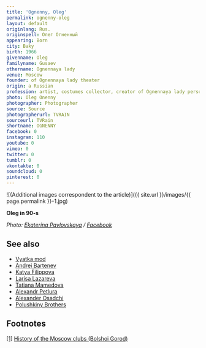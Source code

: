```yaml
---
title: 'Ognenny, Oleg'
permalink: ognenny-oleg
layout: default
originlang: Rus.
originspell: Олег Огненный
appearing: Born
city: Baky
birth: 1966
givenname: Oleg
familyname: Gusaev
othername: Ognennaya lady
venue: Moscow
founder: of Ognennaya lady theater
origin: a Russian
profession: artist, costumes collector, creator of Ognennaya lady personage known in alternative night movement in Moscow, living and working in Moscow
photo: Oleg Onenny
photographer: Photographer
source: Source
photographerurl: TVRAIN
sourceurl: TVRain
shortname: OGNENNY
facebook: 0
instagram: 110
youtube: 0
vimeo: 0
twitter: 0
tumblr: 0
vkontakte: 0
soundcloud: 0
pinterest: 0
---
```



![(Additional images correspondent to the article)]({{ site.url }}/images/{{ page.permalink }}-1.jpg)

**Oleg in 90-s**

*Photo: [Ekaterina Pavlovskaya](index) / [Facebook](index)*


## See also

+ [Vyatka mod](vyatka-mod)
+ [Andrei Bartenev](index)
+ [Katya Filippova](index)
+ [Larisa Lazareva](index)
+ [Tatiana Mamedova](index)
+ [Alexandr Petlura](index)
+ [Alexander Osadchi](index)
+ [Polushkiny Brothers](index)

## Footnotes


[[1]](#a1) <span id="f1"></span> [History of the Moscow clubs (Bolshoi Gorod)](http://bg.ru/entertainment/istorija_moskovskih_klubov-15640/?chapter=5)
